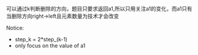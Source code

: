 
可以通过k判断删除的方向，题目只要求返回a1,所以只用关注a1的变化，而a1只有当删除方向right->left且元素数量为技术才会改变

Notice:
- step_k = 2*step_(k-1)
- only focus on the value of a1
